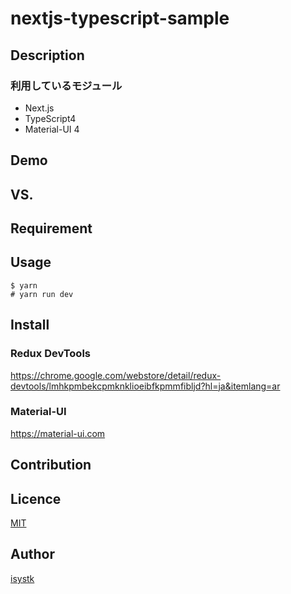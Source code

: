   nextjs-typescript-sample
====

## Description

### 利用しているモジュール

* Next.js
* TypeScript4
* Material-UI 4

## Demo

## VS. 

## Requirement

## Usage

```
$ yarn
# yarn run dev
```

## Install

### Redux DevTools
https://chrome.google.com/webstore/detail/redux-devtools/lmhkpmbekcpmknklioeibfkpmmfibljd?hl=ja&itemlang=ar

### Material-UI
https://material-ui.com

## Contribution

## Licence

[MIT](https://github.com/isystk/nextjs-typescript-sample/LICENCE)

## Author

[isystk](https://github.com/isystk)



